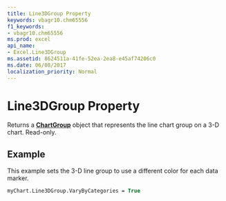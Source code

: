```yaml
---
title: Line3DGroup Property
keywords: vbagr10.chm65556
f1_keywords:
- vbagr10.chm65556
ms.prod: excel
api_name:
- Excel.Line3DGroup
ms.assetid: 8624511a-41fe-52ea-2ea8-e45af74206c0
ms.date: 06/08/2017
localization_priority: Normal
---
```



# Line3DGroup Property

Returns a  **[ChartGroup](Excel.ChartGroup-graph-object.md)** object that represents the line chart group on a 3-D chart. Read-only.


## Example

This example sets the 3-D line group to use a different color for each data marker.


```vb
myChart.Line3DGroup.VaryByCategories = True
```


